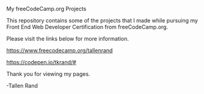 My freeCodeCamp.org Projects

This repository contains some of the projects that I made while pursuing my Front End Web Developer Certification from freeCodeCamp.org.

Please visit the links below for more information.

https://www.freecodecamp.org/tallenrand

https://codepen.io/tkrand/#

Thank you for viewing my pages.

-Tallen Rand


